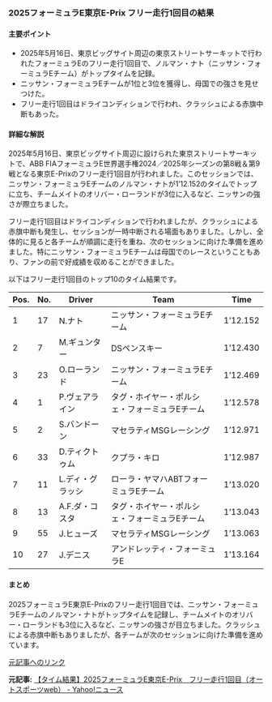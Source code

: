 ### 2025フォーミュラE東京E-Prix フリー走行1回目の結果

#### 主要ポイント
- 2025年5月16日、東京ビッグサイト周辺の東京ストリートサーキットで行われたフォーミュラEのフリー走行1回目で、ノルマン・ナト（ニッサン・フォーミュラEチーム）がトップタイムを記録。
- ニッサン・フォーミュラEチームが1位と3位を獲得し、母国での強さを見せつけた。
- フリー走行1回目はドライコンディションで行われ、クラッシュによる赤旗中断もあった。

#### 詳細な解説
2025年5月16日、東京ビッグサイト周辺に設けられた東京ストリートサーキットで、ABB FIAフォーミュラE世界選手権2024／2025年シーズンの第8戦＆第9戦となる東京E-Prixのフリー走行1回目が行われました。このセッションでは、ニッサン・フォーミュラEチームのノルマン・ナトが1’12.152のタイムでトップに立ち、チームメイトのオリバー・ローランドが3位に入るなど、ニッサンの強さが際立ちました。

フリー走行1回目はドライコンディションで行われましたが、クラッシュによる赤旗中断も発生し、セッションが一時中断される場面もありました。しかし、全体的に見ると各チームが順調に走行を重ね、次のセッションに向けた準備を進めました。特にニッサン・フォーミュラEチームは母国でのレースということもあり、ファンの前で好成績を収めることができました。

以下はフリー走行1回目のトップ10のタイム結果です。

| Pos. | No. | Driver | Team | Time |
|------|-----|------------------|-------------------------------|------------|
| 1 | 17 | N.ナト | ニッサン・フォーミュラEチーム | 1’12.152 |
| 2 | 7 | M.ギュンター | DSペンスキー | 1’12.430 |
| 3 | 23 | O.ローランド | ニッサン・フォーミュラEチーム | 1’12.469 |
| 4 | 1 | P.ヴェアライン | タグ・ホイヤー・ポルシェ・フォーミュラEチーム | 1’12.578 |
| 5 | 2 | S.バンドーン | マセラティMSGレーシング | 1’12.971 |
| 6 | 33 | D.ティクトゥム | クプラ・キロ | 1’12.987 |
| 7 | 11 | L.ディ・グラッシ | ローラ・ヤマハABTフォーミュラEチーム | 1’13.020 |
| 8 | 13 | A.F.ダ・コスタ | タグ・ホイヤー・ポルシェ・フォーミュラEチーム | 1’13.043 |
| 9 | 55 | J.ヒューズ | マセラティMSGレーシング | 1’13.063 |
| 10 | 27 | J.デニス | アンドレッティ・フォーミュラE | 1’13.164 |

#### まとめ
2025フォーミュラE東京E-Prixのフリー走行1回目では、ニッサン・フォーミュラEチームのノルマン・ナトがトップタイムを記録し、チームメイトのオリバー・ローランドも3位に入るなど、ニッサンの強さが目立ちました。クラッシュによる赤旗中断もありましたが、各チームが次のセッションに向けた準備を進めています。

[元記事へのリンク](https://news.yahoo.co.jp/articles/4c68731a0e755091d06113897454590879137b65)

**元記事:** [【タイム結果】2025フォーミュラE東京E-Prix　フリー走行1回目（オートスポーツweb） - Yahoo!ニュース](https://news.yahoo.co.jp/articles/68547ad4e7e2e79af9a57d97cc26601cb62d3491)